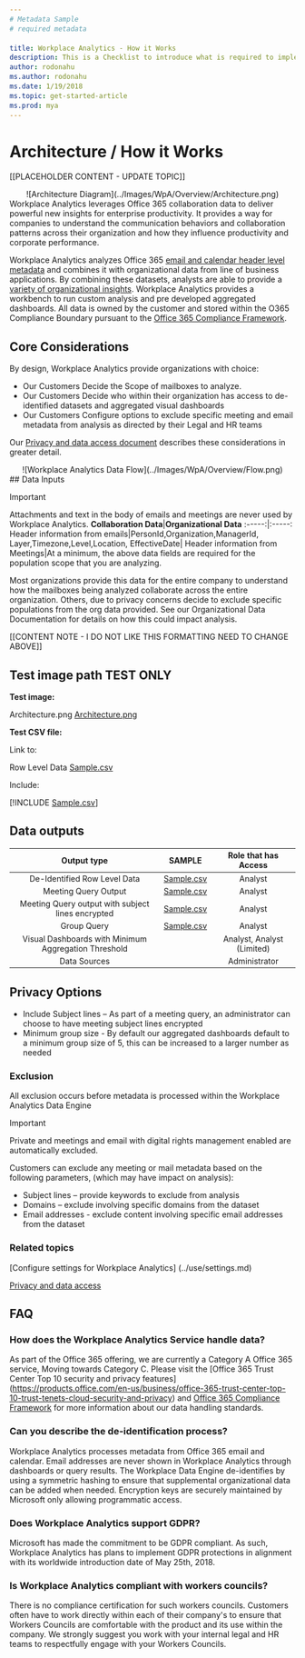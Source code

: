 ```yaml
---
# Metadata Sample
# required metadata

title: Workplace Analytics - How it Works
description: This is a Checklist to introduce what is required to implement Workplace Analytics for your Organization
author: rodonahu
ms.author: rodonahu
ms.date: 1/19/2018
ms.topic: get-started-article
ms.prod: mya
---
```


# Architecture / How it Works
[[PLACEHOLDER CONTENT - UPDATE TOPIC]]

<CENTER>
![Architecture Diagram](../Images/WpA/Overview/Architecture.png) </CENTER>
Workplace Analytics leverages Office 365 collaboration data to deliver powerful new insights for enterprise productivity. It provides a way for companies to understand the communication behaviors and collaboration patterns across their organization and how they influence productivity and corporate performance.

Workplace Analytics analyzes Office 365 [email and calendar header level metadata](Privacy-And-Data-Access.md) and combines it with organizational data from line of business applications.  By combining these datasets, analysts are able to provide a [variety of organizational insights](http://insights.office.com). Workplace Analytics provides a workbench to run custom analysis and pre developed aggregated dashboards.  All data is owned by the customer and stored within the O365 Compliance Boundary pursuant to the [Office 365 Compliance Framework](http://go.microsoft.com/fwlink/p/?LinkId=615657).

## Core Considerations
By design, Workplace Analytics provide organizations with choice:
*	Our Customers Decide the Scope of mailboxes to analyze.
* Our Customers Decide who within their organization has access to de-identified datasets and aggregated visual dashboards
* Our Customers Configure options to exclude specific meeting and email metadata from analysis as directed by their Legal and HR teams


Our [Privacy and data access document](Privacy-And-Data-Access.md) describes these considerations in greater detail.


<CENTER>
![Workplace Analytics Data Flow](../Images/WpA/Overview/Flow.png)
</CENTER>
## Data Inputs


>[!Important]
>Attachments and text in the body of emails and meetings are never used by Workplace Analytics.
**Collaboration Data**|**Organizational Data**
:-----:|:-----:
Header information from emails|PersonId,Organization,ManagerId, Layer,Timezone,Level,Location, EffectiveDate|
Header information from Meetings|At a minimum, the above data fields are required for the population scope that you are analyzing.

Most organizations provide this data for the entire company to understand how the mailboxes being analyzed collaborate across the entire organization. Others, due to privacy concerns decide to exclude specific populations from the org data provided. See our  Organizational Data Documentation for details on how this could impact analysis.

[[CONTENT NOTE - I DO NOT LIKE THIS FORMATTING NEED TO CHANGE ABOVE]]

## Test image path TEST ONLY

**Test image:**

Architecture.png [Architecture.png](../Images/WpA/Overview/Architecture.png)

**Test CSV file:**

Link to:

Row Level Data [Sample.csv](../Images/WpA/Overview/ExamplePersonQuery.csv)

Include: 

[!INCLUDE [Sample.csv](../Images/WpA/Overview/ExamplePersonQuery.csv)]


## Data outputs

**Output type**|**SAMPLE**|**Role that has Access**
:-----:|:-----:|:-----:
De-Identified Row Level Data|[Sample.csv](../Images/WpA/Overview/ExamplePersonQuery.csv)|Analyst
Meeting Query Output|[Sample.csv](../Images/WpA/Overview/ExampleMeetingQuery.csv)|Analyst
Meeting Query output with subject lines encrypted|[Sample.csv](../Images/WpA/Overview/ExampleMeetingHASHQuery.csv) |Analyst
Group Query|[Sample.csv](../Images/WpA/Overview/ExampleGroupQuery.csv) |Analyst
Visual Dashboards with Minimum Aggregation Threshold ||Analyst, Analyst (Limited)
Data Sources | | Administrator
## Privacy Options
* Include Subject lines – As part of a meeting query, an administrator can choose to have meeting subject lines encrypted
* Minimum group size - By default our aggregated dashboards default to a minimum group size of 5, this can be increased to a larger number as needed

### Exclusion
All exclusion occurs before metadata is processed within the Workplace Analytics Data Engine
>[!Important]
>Private and meetings and email with digital rights management enabled are automatically excluded.

Customers can exclude any meeting or mail metadata based on the following parameters, (which may have impact on analysis):
* Subject lines – provide keywords to exclude from analysis
* Domains – exclude involving specific domains from the dataset
* Email addresses - exclude content involving specific email addresses from the dataset

### Related topics

[Configure settings for Workplace Analytics] (../use/settings.md) 

[Privacy and data access](Privacy-And-Data-Access.md)

## FAQ

### How does the Workplace Analytics Service handle data?
As part of the Office 365 offering, we are currently a Category A Office 365 service, Moving towards Category C. Please visit the [Office 365 Trust Center Top 10 security and privacy features] (https://products.office.com/en-us/business/office-365-trust-center-top-10-trust-tenets-cloud-security-and-privacy) and [Office 365 Compliance Framework](http://go.microsoft.com/fwlink/p/?LinkId=615657) for more information about our data handling standards.

### Can you describe the de-identification process?
Workplace Analytics processes metadata from Office 365 email and calendar. Email addresses are never shown in Workplace Analytics through dashboards or query results. The Workplace Data Engine de-identifies by using a symmetric hashing to ensure that supplemental organizational data can be added when needed. Encryption keys are securely maintained by Microsoft only allowing programmatic access.

### Does Workplace Analytics support GDPR?
Microsoft has made the commitment to be GDPR compliant. As such, Workplace Analytics has plans to implement GDPR protections in alignment with its worldwide introduction date of May 25th, 2018.

### Is Workplace Analytics compliant with workers councils?
There is no compliance certification for such workers councils.  Customers often have to work directly within each of their company's to ensure that Workers Councils are comfortable with the product and its use within the company.  We strongly suggest you work with your internal legal and HR teams to respectfully engage with your Workers Councils.
